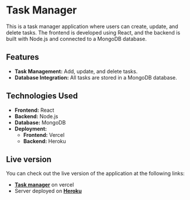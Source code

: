 # Task Manager

This is a task manager application where users can create, update, and delete tasks. The frontend is developed using React, and the backend is built with Node.js and connected to a MongoDB database.

## Features

- **Task Management:** Add, update, and delete tasks.
- **Database Integration:** All tasks are stored in a MongoDB database.
  
## Technologies Used

- **Frontend:** React
- **Backend:** Node.js
- **Database:** MongoDB
- **Deployment:**
  - **Frontend:** Vercel
  - **Backend:** Heroku

## Live version
You can check out the live version of the application at the following links:

- **[Task manager](https://task-manager-rho-khaki.vercel.app/)** on vercel 
- Server deployed on **[Heroku](https://task-manager-server-c8360b2a15c3.herokuapp.com/tasks)**
 
